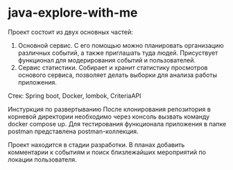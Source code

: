 # java-explore-with-me

Проект состоит из двух основных частей: 
1) Основной сервис. С его помощью можно планировать организацию различных событий, а также приглашать туда людей. Присуствует функционал для модерирования событий и пользователей. 
2) Сервис статистики. Собирает и хранит статистику просмотров основого сервиса, позволяет делать выборки для анализа работы приложения.

Стек: Spring boot, Docker, lombok, CriteriaAPI

Инстуркция по развертыванию
После клонирования репозитория в корневой директории необходимо через консоль вызвать команду docker compose up. Для тестирования функционала приложения в папке postman представлена postman-коллекция.

Проект находится в стадии разработки.
В планах добавить комментарии к событиям и поиск близлежайших мероприятий по локации пользователя.